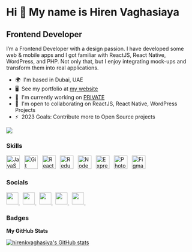 Hi 👋 My name is Hiren Vaghasiaya
===============================

Frontend Developer
------------------

I’m a Frontend Developer with a design passion. I have developed some web & mobile apps and I got familiar with ReactJS, React Native, WordPress, and PHP. Not only that, but I enjoy integrating mock-ups and transform them into real applications.

* 🌍  I'm based in Dubai, UAE
* 🖥️  See my portfolio at [my website](http://www.hirenkvaghasiya.com/)
* 🚀  I'm currently working on [PRIVATE](http://github.com/hirenkvaghasiya/)
* 🤝  I'm open to collaborating on ReactJS, React Native, WordPress Projects
* ⚡  2023 Goals: Contribute more to Open Source projects

<a href="https://www.twitter.com/hirenkvaghasiya" target="_blank" rel="noreferrer"> <img src="https://img.shields.io/twitter/follow/hirenkvaghasiya?logo=twitter&style=for-the-badge&color=3382ed&labelColor=22272e" /> </a>

### Skills


<p align="left">
<a href="https://developer.mozilla.org/en-US/docs/Web/JavaScript" target="_blank" rel="noreferrer"><img src="https://raw.githubusercontent.com/danielcranney/readme-generator/main/public/icons/skills/javascript-colored.svg" width="36" height="36" alt="JavaScript" /></a> &nbsp; 
<a href="https://git-scm.com/" target="_blank" rel="noreferrer"><img src="https://raw.githubusercontent.com/danielcranney/readme-generator/main/public/icons/skills/git-colored.svg" width="36" height="36" alt="Git" /></a> &nbsp; 
<a href="https://reactjs.org/" target="_blank" rel="noreferrer"><img src="https://raw.githubusercontent.com/danielcranney/readme-generator/main/public/icons/skills/react-colored.svg" width="36" height="36" alt="React" /></a> &nbsp; 
<a href="https://redux.js.org/" target="_blank" rel="noreferrer"><img src="https://raw.githubusercontent.com/danielcranney/readme-generator/main/public/icons/skills/redux-colored.svg" width="36" height="36" alt="Redux" /></a> &nbsp; 
<a href="https://nodejs.org/en/" target="_blank" rel="noreferrer"><img src="https://raw.githubusercontent.com/danielcranney/readme-generator/main/public/icons/skills/nodejs-colored.svg" width="36" height="36" alt="NodeJS" /></a> &nbsp; 
<a href="https://expressjs.com/" target="_blank" rel="noreferrer"><img src="https://raw.githubusercontent.com/danielcranney/readme-generator/main/public/icons/skills/express-colored.svg" width="36" height="36" alt="Express" /></a> &nbsp; 
<a href="https://www.adobe.com/uk/products/photoshop.html" target="_blank" rel="noreferrer"><img src="https://raw.githubusercontent.com/danielcranney/readme-generator/main/public/icons/skills/photoshop-colored.svg" width="36" height="36" alt="Photoshop" /></a> &nbsp; 
<a href="https://www.figma.com/" target="_blank" rel="noreferrer"><img src="https://raw.githubusercontent.com/danielcranney/readme-generator/main/public/icons/skills/figma-colored.svg" width="36" height="36" alt="Figma" /></a> &nbsp; 
</p>


### Socials

<p align="left">
<a href="http://www.instagram.com/hirenkvaghasiya" target="_blank" rel="noreferrer">
<img src="https://raw.githubusercontent.com/danielcranney/readme-generator/main/public/icons/socials/instagram.svg" width="32" height="32" />
</a> &nbsp; 

<a href="https://www.github.com/hirenkvaghasiya" target="_blank" rel="noreferrer">
<img src="https://raw.githubusercontent.com/danielcranney/readme-generator/main/public/icons/socials/github.svg" width="32" height="32" />
</a> &nbsp; 

<a href="https://www.linkedin.com/in/hirenkvaghasiya" target="_blank" rel="noreferrer">
<img src="https://raw.githubusercontent.com/danielcranney/readme-generator/main/public/icons/socials/linkedin.svg" width="32" height="32" />
</a> &nbsp; 

<a href="https://www.facebook.com/hirenkvaghasiya" target="_blank" rel="noreferrer">
<img src="https://raw.githubusercontent.com/danielcranney/readme-generator/main/public/icons/socials/facebook.svg" width="32" height="32" />
</a> &nbsp; 

<a href="https://www.twitter.com/hirenkvaghasiya" target="_blank" rel="noreferrer">
<img src="https://raw.githubusercontent.com/danielcranney/readme-generator/main/public/icons/socials/twitter.svg" width="32" height="32" />
</a> &nbsp; 
</p>

### Badges

<b>My GitHub Stats</b>

<a href="http://www.github.com/hirenkvaghasiya"><img src="https://github-readme-stats.vercel.app/api?username=hirenkvaghasiya&show_icons=true&hide=issues,&count_private=true&title_color=3382ed&text_color=ffffff&icon_color=3382ed&bg_color=333333&hide_border=true&show_icons=true" alt="hirenkvaghasiya's GitHub stats" /></a>

<!---
vaghasiyaharryk/vaghasiyaharryk is a ✨ special ✨ repository because its `README.md` (this file) appears on your GitHub profile.
You can click the Preview link to take a look at your changes.
--->